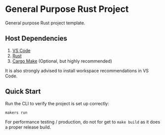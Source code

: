 General Purpose Rust Project
============================

General purpose Rust project template.

Host Dependencies
-----------------

1. [VS Code](https://code.visualstudio.com)
2. [Rust](https://rustup.rs)
3. [Cargo Make](https://sagiegurari.github.io/cargo-make/) (Optional, but highly recommended)

It is also strongly advised to install workspace recommendations in VS Code.

Quick Start
-----------

Run the CLI to verify the project is set up correctly:

```shell
makers run
```

For performance testing / production, do not for get to `make build` as it does a proper release build.
